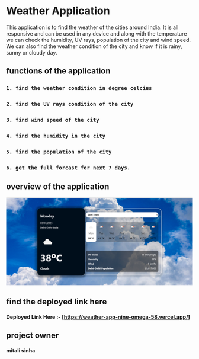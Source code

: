 # Weather Application

This application is to find the weather of the cities around India. It is all responsive and can be used in any device and along with the temperature we can check the humidity, UV rays, population of the city and wind speed. We can also find the weather condition of the city and know if it is rainy, sunny or cloudy day.

## functions of the application

### `1. find the weather condition in degree celcius`
### `2. find the UV rays condition of the city`
### `3. find wind speed of the city`
### `4. find the humidity in the city`
### `5. find the population of the city`
### `6. get the full forcast for next 7 days.`

## overview of the application

<img alt="weatherapp"  src="src/asset//weatherPic.png"/>

## find the deployed link here

#### Deployed Link Here :- [https://weather-app-nine-omega-58.vercel.app/] 

## project owner

#### mitali sinha
